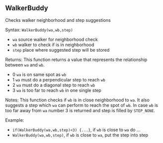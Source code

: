 ## WalkerBuddy

Checks walker neighborhood and step suggestions

Syntax: `WalkerBuddy(wa,wb,step)`

* `wa` source walker for neighborhood check
* `wb` walker to check if is in neighborhood
* `step` place where suggested step will be stored

Returns: This function returns a value that represents the relationship between `wa` and `wb`.

* 0 `wa` is on same spot as `wb`
* 1 `wa` must do a perpendicular step to reach `wb`
* 2 `wa` must do a diagonal step to reach `wb`
* 3 `wa` is too far to reach `wb` in one single step

Notes: This function checks if `wb` is in close neighborhood to `wa`. It also suggests a step which `wa` can perform to reach the spot of `wb`. In case `wb` is too far away from `wa` number 3 is returned and step is filled by `STEP_NONE`.

Example:

* `if(WalkerBuddy(wa,wb,step)<3) {...}`,  if `wb` is close to `wa` do ...
* `WalkerBuddy(wa,wb,step)`, if `wb` is close to `wa`, put the step into step



